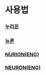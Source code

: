 # 사용법

### [누리온](누리온/)

### [뉴론](뉴론/)

### [NURION(ENG)](NURION\(ENG\)/)

### [NEURON(ENG)](NEURON\(ENG\)/)

